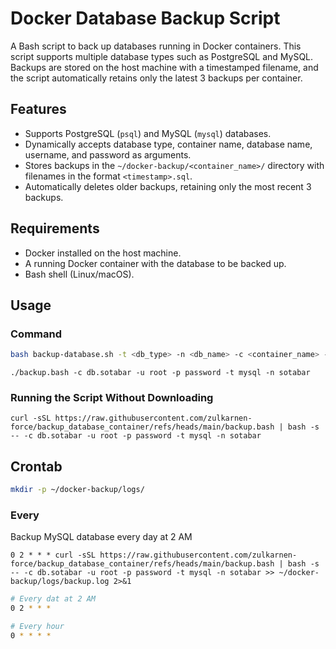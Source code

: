 # Docker Database Backup Script

A Bash script to back up databases running in Docker containers. This script supports multiple database types such as PostgreSQL and MySQL. Backups are stored on the host machine with a timestamped filename, and the script automatically retains only the latest 3 backups per container.

## Features

- Supports PostgreSQL (`psql`) and MySQL (`mysql`) databases.
- Dynamically accepts database type, container name, database name, username, and password as arguments.
- Stores backups in the `~/docker-backup/<container_name>/` directory with filenames in the format `<timestamp>.sql`.
- Automatically deletes older backups, retaining only the most recent 3 backups.

## Requirements

- Docker installed on the host machine.
- A running Docker container with the database to be backed up.
- Bash shell (Linux/macOS).

## Usage

### Command

```bash
bash backup-database.sh -t <db_type> -n <db_name> -c <container_name> -u <username> -p <password>
```

```
./backup.bash -c db.sotabar -u root -p password -t mysql -n sotabar
```

### Running the Script Without Downloading

```
curl -sSL https://raw.githubusercontent.com/zulkarnen-force/backup_database_container/refs/heads/main/backup.bash | bash -s -- -c db.sotabar -u root -p password -t mysql -n sotabar
```

## Crontab

```bash
mkdir -p ~/docker-backup/logs/
```

### Every

Backup MySQL database every day at 2 AM

```
0 2 * * * curl -sSL https://raw.githubusercontent.com/zulkarnen-force/backup_database_container/refs/heads/main/backup.bash | bash -s -- -c db.sotabar -u root -p password -t mysql -n sotabar >> ~/docker-backup/logs/backup.log 2>&1
```

```bash
# Every dat at 2 AM
0 2 * * * 

# Every hour
0 * * * * 
```
